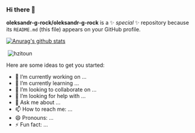 ### Hi there 👋


**oleksandr-g-rock/oleksandr-g-rock** is a ✨ _special_ ✨ repository because its `README.md` (this file) appears on your GitHub profile.

[![Anurag's github stats](https://github-readme-stats.vercel.app/api?username=oleksandr-g-rock)](https://github.com/anuraghazra/github-readme-stats)
<p>&nbsp;<img align="center" src="https://github-readme-stats.vercel.app/api?username=oleksandr-g-rock&show_icons=true" alt="hzitoun" /></p>
Here are some ideas to get you started:

- 🔭 I’m currently working on ...
- 🌱 I’m currently learning ...
- 👯 I’m looking to collaborate on ...
- 🤔 I’m looking for help with ...
- 💬 Ask me about ...
- 📫 How to reach me: ...
- 😄 Pronouns: ...
- ⚡ Fun fact: ...

